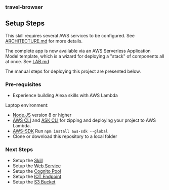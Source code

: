 ### travel-browser
## Setup Steps

This skill requires several AWS services to be configured.  See [ARCHITECTURE.md](ARCHITECTURE.md) for more details.

The complete app is now available via an AWS Serverless Application Model template,
which is a wizard for deploying a "stack" of components all at once.  See [LAB.md](./LAB.md)

The manual steps for deploying this project are presented below.


### Pre-requisites

* Experience building Alexa skills with AWS Lambda

Laptop environment:
* [Node.JS](https://nodejs.org/en/download/) version 8 or higher
* [AWS CLI](https://aws.amazon.com/cli/) and [ASK CLI](https://developer.amazon.com/docs/smapi/quick-start-alexa-skills-kit-command-line-interface.html) for zipping and deploying your project to AWS Lambda.
* [AWS-SDK](https://www.npmjs.com/package/aws-sdk) Run ```npm install aws-sdk --global```
* Clone or download this repository to a local folder


### Next Steps
 * Setup the [Skill](./components/SKILL.md)
 * Setup the [Web Service](./components/API.md)
 * Setup the [Cognito Pool](./components/COGNITO.md)
 * Setup the [IOT Endpoint](./components/IOT.md)
 * Setup the [S3 Bucket](./components/S3.md)

